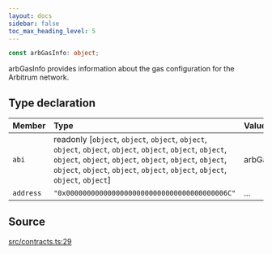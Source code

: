 ```yaml
---
layout: docs
sidebar: false
toc_max_heading_level: 5
---
```


```ts
const arbGasInfo: object;
```

arbGasInfo provides information about the gas configuration for the Arbitrum
network.

## Type declaration

| Member    | Type                                                                                                                                                                                                                                                      | Value         |
| :-------- | :-------------------------------------------------------------------------------------------------------------------------------------------------------------------------------------------------------------------------------------------------------- | :------------ |
| `abi`     | readonly [`object`, `object`, `object`, `object`, `object`, `object`, `object`, `object`, `object`, `object`, `object`, `object`, `object`, `object`, `object`, `object`, `object`, `object`, `object`, `object`, `object`, `object`, `object`, `object`] | arbGasInfoABI |
| `address` | `"0x000000000000000000000000000000000000006C"`                                                                                                                                                                                                            | ...           |

## Source

[src/contracts.ts:29](https://github.com/OffchainLabs/arbitrum-orbit-sdk/blob/cfcbd32d6879cf7817a33b24f062a0fd879ea257/src/contracts.ts#L29)
